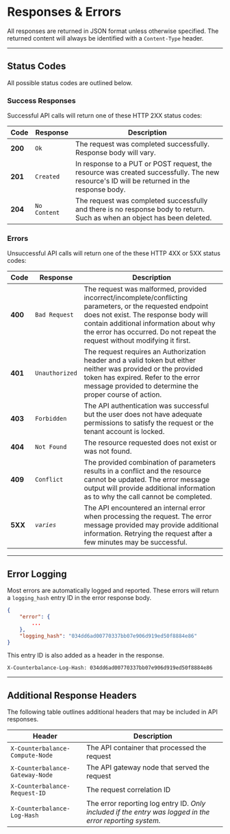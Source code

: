 # Responses & Errors

All responses are returned in JSON format unless otherwise specified. The returned content will always be identified with a `Content-Type` header.

---

## Status Codes

All possible status codes are outlined below.

### Success Responses

Successful API calls will return one of these HTTP 2XX status codes:

Code | Response | Description
-----|----------|---------
**200** | `Ok` | The request was completed successfully. Response body will vary.
**201** | `Created` | In response to a PUT or POST request, the resource was created successfully. The new resource's ID will be returned in the response body.
**204** | `No Content` | The request was completed successfully and there is no response body to return. Such as when an object has been deleted. 


### Errors

Unsuccessful API calls will return one of the these HTTP 4XX or 5XX status codes:

Code | Response | Description
-----|----------|---------
**400** | `Bad Request` | The request was malformed, provided incorrect/incomplete/conflicting parameters, or the requested endpoint does not exist. The response body will contain additional information about why the error has occurred. Do not repeat the request without modifying it first.
**401** | `Unauthorized` | The request requires an Authorization header and a valid token but either neither was provided or the provided token has expired. Refer to the error message provided to determine the proper course of action. 
**403** | `Forbidden` | The API authentication was successful but the user does not have adequate permissions to satisfy the request or the tenant account is locked.
**404** | `Not Found` | The resource requested does not exist or was not found.
**409** | `Conflict` | The provided combination of parameters results in a conflict and the resource cannot be updated. The error message output will provide additional information as to why the call cannot be completed.
**5XX** | _`varies`_ | The API encountered an internal error when processing the request. The error message provided may provide additional information. Retrying the request after a few minutes may be successful.

---

## Error Logging

Most errors are automatically logged and reported. These errors will return a `logging_hash` entry ID in the error response body.

```json
{
    "error": {
        ...
    },
    "logging_hash": "034dd6ad00770337bb07e906d919ed50f8884e86"
}
```

This entry ID is also added as a header in the response.

```
X-Counterbalance-Log-Hash: 034dd6ad00770337bb07e906d919ed50f8884e86
```

---

## Additional Response Headers

The following table outlines additional headers that may be included in API responses.

Header | Description
-------|------------
`X-Counterbalance-Compute-Node` | The API container that processed the request
`X-Counterbalance-Gateway-Node` | The API gateway node that served the request
`X-Counterbalance-Request-ID`   | The request correlation ID
`X-Counterbalance-Log-Hash`     | The error reporting log entry ID. _Only included if the entry was logged in the error reporting system._

